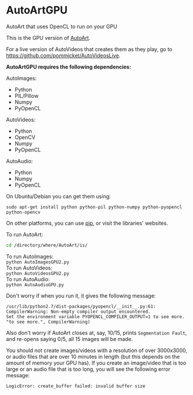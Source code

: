 # AutoArtGPU
AutoArt that uses OpenCL to run on your GPU

This is the GPU version of [AutoArt](https://github.com/pommicket/AutoArt).

For a live version of AutoVideos that creates them as they play, go to https://github.com/pommicket/AutoVideosLive.

**AutoArtGPU requires the following dependencies:**

AutoImages:
- Python
- PIL/Pillow
- Numpy
- PyOpenCL

AutoVideos:
- Python
- OpenCV
- Numpy
- PyOpenCL

AutoAudio:
- Python
- Numpy
- PyOpenCL

On Ubuntu/Debian you can get them using:  
```
sudo apt-get install python python-pil python-numpy python-pyopencl python-opencv
```

On other platforms, you can use [pip](https://pip.pypa.io/en/stable/), or visit the libraries' websites.

To run AutoArt:
```bash
cd /directory/where/AutoArt/is/
```

To run AutoImages:  
`python AutoImagesGPU2.py`  
To run AutoVideos:  
`python AutoVideosGPU2.py`  
To run AutoAudio:  
`python AutoAudioGPU.py`

Don't worry if when you run it, it gives the following message:  
```
/usr/lib/python2.7/dist-packages/pyopencl/__init__.py:61: 
CompilerWarning: Non-empty compiler output encountered. 
Set the environment variable PYOPENCL_COMPILER_OUTPUT=1 to see more. 
"to see more.", CompilerWarning)
```

Also don't worry if AutoArt closes at, say, 10/15, prints `Segmentation Fault`, and re-opens saying 0/5, all 15 images will be made.

You should not create images/videos with a resolution of over 3000x3000, or audio files that are over 10 minutes in length (but this depends on the amount of memory your GPU has). If you create an image/video that is too large or an audio file that is too long, you will see the following error message:

`LogicError: create_buffer failed: invalid buffer size`
